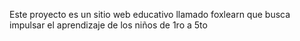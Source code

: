Este proyecto es un sitio web educativo llamado foxlearn que busca impulsar el aprendizaje de los niños de 1ro a 5to